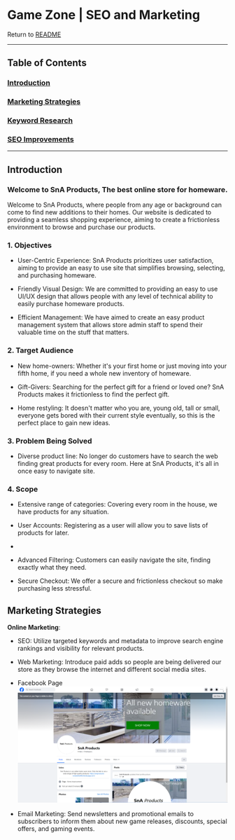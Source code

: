 
# Game Zone | SEO and Marketing

Return to [README](README.md)
- - -

## Table of Contents

### [Introduction](#introduction-1)

### [Marketing Strategies](#marketing-strategies-1)

### [Keyword Research](#keyword-research-1)

### [SEO Improvements](#seo-improvements-1)

- - -

## Introduction

### Welcome to SnA Products, The best online store for homeware.

Welcome to SnA Products, where people from any age or background can come to find new additions to their homes. Our website is dedicated to providing a seamless shopping experience, aiming to create a frictionless environment to browse and purchase our products.


### 1. Objectives
* User-Centric Experience: SnA Products prioritizes user satisfaction, aiming to provide an easy to use site that simplifies browsing, selecting, and purchasing homeware.

* Friendly Visual Design: We are committed to providing an easy to use UI/UX design that allows people with any level of technical ability to easily purchase homeware products.

* Efficient Management: We have aimed to create an easy product management system that allows store admin staff to spend their valuable time on the stuff that matters.


### 2. Target Audience
* New home-owners: Whether it's your first home or just moving into your fifth home, if you need a whole new inventory of homeware.

* Gift-Givers: Searching for the perfect gift for a friend or loved one? SnA Products makes it frictionless to find the perfect gift.

* Home restyling: It doesn't matter who you are, young old, tall or small, everyone gets bored with their current style eventually, so this is the perfect place to gain new ideas.


### 3. Problem Being Solved
* Diverse product line: No longer do customers have to search the web finding great products for every room. Here at SnA Products, it's all in once easy to navigate site.



### 4. Scope
* Extensive range of categories: Covering every room in the house, we have products for any situation.

* User Accounts: Registering as a user will allow you to save lists of products for later.
* 
* Advanced Filtering: Customers can easily navigate the site, finding exactly what they need.

* Secure Checkout: We offer a secure and frictionless checkout so make purchasing less stressful.



## Marketing Strategies

 **Online Marketing**:

* SEO: Utilize targeted keywords and metadata to improve search engine rankings and visibility for relevant products.


* Web Marketing: Introduce paid adds so people are being delivered our store as they browse the internet and different social media sites.


* Facebook Page ![Facebook](/documentation/web_marketing/SnA_facebook.PNG)


* Email Marketing: Send newsletters and promotional emails to subscribers to inform them about new game releases, discounts, special offers, and gaming events.
